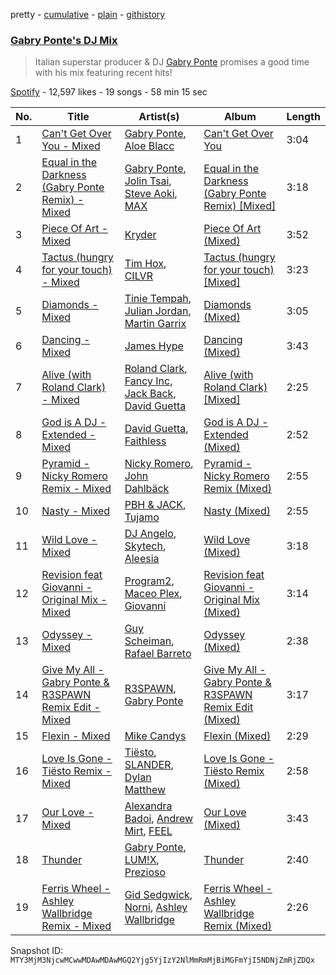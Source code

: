 pretty - [cumulative](/playlists/cumulative/37i9dQZF1DXcpzpfnVhpIz.md) - [plain](/playlists/plain/37i9dQZF1DXcpzpfnVhpIz) - [githistory](https://github.githistory.xyz/mackorone/spotify-playlist-archive/blob/main/playlists/plain/37i9dQZF1DXcpzpfnVhpIz)

### [Gabry Ponte's DJ Mix](https://open.spotify.com/playlist/37i9dQZF1DXcpzpfnVhpIz)

> Italian superstar producer & DJ <a href="spotify:artist:5ENS85nZShljwNgg4wFD7D">Gabry Ponte</a> promises a good time with his mix featuring recent hits!

[Spotify](https://open.spotify.com/user/spotify) - 12,597 likes - 19 songs - 58 min 15 sec

| No. | Title | Artist(s) | Album | Length |
|---|---|---|---|---|
| 1 | [Can't Get Over You \- Mixed](https://open.spotify.com/track/11Rg3yZw3moNt5syQVGEjc) | [Gabry Ponte](https://open.spotify.com/artist/5ENS85nZShljwNgg4wFD7D), [Aloe Blacc](https://open.spotify.com/artist/0id62QV2SZZfvBn9xpmuCl) | [Can't Get Over You](https://open.spotify.com/album/3dxWxqKrVJNdHOtqZRTblp) | 3:04 |
| 2 | [Equal in the Darkness \(Gabry Ponte Remix\) \- Mixed](https://open.spotify.com/track/72QGmEBlO6SvAmYabY9Hpw) | [Gabry Ponte](https://open.spotify.com/artist/5ENS85nZShljwNgg4wFD7D), [Jolin Tsai](https://open.spotify.com/artist/1r9DuPTHiQ7hnRRZ99B8nL), [Steve Aoki](https://open.spotify.com/artist/77AiFEVeAVj2ORpC85QVJs), [MAX](https://open.spotify.com/artist/1bqxdqvUtPWZri43cKHac8) | [Equal in the Darkness \(Gabry Ponte Remix\) \[Mixed\]](https://open.spotify.com/album/2cGPItZsPsjf5Nb04v1LuG) | 3:18 |
| 3 | [Piece Of Art \- Mixed](https://open.spotify.com/track/30w2S2cSNEIi2Vm1zLiazn) | [Kryder](https://open.spotify.com/artist/1xfLBmx0n8DQri9HxJsq9O) | [Piece Of Art \(Mixed\)](https://open.spotify.com/album/2Fk0HoIFSpzKsBKFl3zOP3) | 3:52 |
| 4 | [Tactus \(hungry for your touch\) \- Mixed](https://open.spotify.com/track/3QsOgYaBaZvhKqa8L4PdM7) | [Tim Hox](https://open.spotify.com/artist/64ydm7vEEBjvH4AeC1slRM), [CILVR](https://open.spotify.com/artist/1ltLaFy2ifgpIhjzYFsPw2) | [Tactus \(hungry for your touch\) \[Mixed\]](https://open.spotify.com/album/3M1WpRPnlAa0KnMyQzwGlX) | 3:23 |
| 5 | [Diamonds \- Mixed](https://open.spotify.com/track/7fj5oRXrAfxlwwkDYCdDtc) | [Tinie Tempah](https://open.spotify.com/artist/0Tob4H0FLtEONHU1MjpUEp), [Julian Jordan](https://open.spotify.com/artist/2vUCVkeZjzDcaoX4gagHdV), [Martin Garrix](https://open.spotify.com/artist/60d24wfXkVzDSfLS6hyCjZ) | [Diamonds \(Mixed\)](https://open.spotify.com/album/0ORribk1iFBNGluCyCatWg) | 3:05 |
| 6 | [Dancing \- Mixed](https://open.spotify.com/track/04W3AvvoUngXGYhtFpbNyV) | [James Hype](https://open.spotify.com/artist/43BxCL6t4c73BQnIJtry5v) | [Dancing \(Mixed\)](https://open.spotify.com/album/7CTRRLyexKMhKQCUYnkROd) | 3:43 |
| 7 | [Alive \(with Roland Clark\) \- Mixed](https://open.spotify.com/track/4sbUn7SDGKWHpLyPtfxHIG) | [Roland Clark](https://open.spotify.com/artist/4OGlp2UdUQGPJVbvJ82Cz5), [Fancy Inc](https://open.spotify.com/artist/4Eoddnw0pOewmCHQYofuwh), [Jack Back](https://open.spotify.com/artist/4bXUaTjc7TQTvLqqCAlfYt), [David Guetta](https://open.spotify.com/artist/1Cs0zKBU1kc0i8ypK3B9ai) | [Alive \(with Roland Clark\) \[Mixed\]](https://open.spotify.com/album/4sMwkUt0bekM8Xo0Qk2oOu) | 2:25 |
| 8 | [God is A DJ \- Extended \- Mixed](https://open.spotify.com/track/1qWotqeHDajIDHZhfQWZyO) | [David Guetta](https://open.spotify.com/artist/1Cs0zKBU1kc0i8ypK3B9ai), [Faithless](https://open.spotify.com/artist/5kLyhOcVNlVIifeilSDECg) | [God is A DJ \- Extended \(Mixed\)](https://open.spotify.com/album/3MOk3D2GneHSWqMdGzyHiM) | 2:52 |
| 9 | [Pyramid \- Nicky Romero Remix \- Mixed](https://open.spotify.com/track/2btF5VRC2GV55Rp35mb9Om) | [Nicky Romero](https://open.spotify.com/artist/5ChF3i92IPZHduM7jN3dpg), [John Dahlbäck](https://open.spotify.com/artist/15xvsJMf8phaNa1LYvL9Qv) | [Pyramid \- Nicky Romero Remix \(Mixed\)](https://open.spotify.com/album/49oghdBWOyOhU1oKaEXLZP) | 2:55 |
| 10 | [Nasty \- Mixed](https://open.spotify.com/track/601E1XE2GodZBGBAKJI6Fg) | [PBH & JACK](https://open.spotify.com/artist/5WzFz4sQSN1HgSZLmIgHBl), [Tujamo](https://open.spotify.com/artist/2vVNxGBvKRQMWwI5c8KmYh) | [Nasty \(Mixed\)](https://open.spotify.com/album/3KtxOn9vqOGm6lIFkKzsEQ) | 2:55 |
| 11 | [Wild Love \- Mixed](https://open.spotify.com/track/7AkD7CN6lhlGkoeoe4ry8H) | [DJ Angelo](https://open.spotify.com/artist/5hGWA7e7IBqK5cjIBGyH02), [Skytech](https://open.spotify.com/artist/4CrDEHL7ysNabeYvL3xjUX), [Aleesia](https://open.spotify.com/artist/1KV1BqrUpebQPqVU2r89xc) | [Wild Love \(Mixed\)](https://open.spotify.com/album/2JE403nCygERc8PBGAI3Lm) | 3:18 |
| 12 | [Revision feat Giovanni \- Original Mix \- Mixed](https://open.spotify.com/track/6RsnwwL0fHldEC8uavu8RS) | [Program2](https://open.spotify.com/artist/2OY7mhuIt3eCpTkW1IdADL), [Maceo Plex](https://open.spotify.com/artist/3TXQ1ddouwQAI78hV4hXDj), [Giovanni](https://open.spotify.com/artist/3KF46vzbkpKa1c9sdlidvs) | [Revision feat Giovanni \- Original Mix \(Mixed\)](https://open.spotify.com/album/2QHTUvOykShZ7GIPdm8XUI) | 3:14 |
| 13 | [Odyssey \- Mixed](https://open.spotify.com/track/74caR25H3P8UR9AGiqCxqw) | [Guy Scheiman](https://open.spotify.com/artist/1q3efgluOwme3U175ED6l5), [Rafael Barreto](https://open.spotify.com/artist/7hI3eZ9qhvkRcwA51LFXGy) | [Odyssey \(Mixed\)](https://open.spotify.com/album/4uOkNcwxyGI4zd7aMElTNm) | 2:38 |
| 14 | [Give My All \- Gabry Ponte & R3SPAWN Remix Edit \- Mixed](https://open.spotify.com/track/20CgCb9BEgKlVhkJelHKsN) | [R3SPAWN](https://open.spotify.com/artist/2Pfp9mATiuKRzCMLhfs3tB), [Gabry Ponte](https://open.spotify.com/artist/5ENS85nZShljwNgg4wFD7D) | [Give My All \- Gabry Ponte & R3SPAWN Remix Edit \(Mixed\)](https://open.spotify.com/album/2HM3SRClBL0jIWjPZn9aiQ) | 3:17 |
| 15 | [Flexin \- Mixed](https://open.spotify.com/track/4iquRRlk4yOUxA6p9pDked) | [Mike Candys](https://open.spotify.com/artist/24Sxfn1uAoJmuR9N72drt9) | [Flexin \(Mixed\)](https://open.spotify.com/album/5g7IAfon0PFXDOHFhtCV1o) | 2:29 |
| 16 | [Love Is Gone \- Tiësto Remix \- Mixed](https://open.spotify.com/track/6ILn3LTuMX5h0CB5LaiWEM) | [Tiësto](https://open.spotify.com/artist/2o5jDhtHVPhrJdv3cEQ99Z), [SLANDER](https://open.spotify.com/artist/20DZAfCuP1TKZl5KcY7z3Q), [Dylan Matthew](https://open.spotify.com/artist/6d0ZjIp5L7Ygy2l02HskRX) | [Love Is Gone \- Tiësto Remix \(Mixed\)](https://open.spotify.com/album/0VUNhVuBEVa5slfPUyrsAM) | 2:58 |
| 17 | [Our Love \- Mixed](https://open.spotify.com/track/0btEPFTDXQON3rupI5YfVg) | [Alexandra Badoi](https://open.spotify.com/artist/4HoXJ3c9TIwcRwnEjIj4a7), [Andrew Mirt](https://open.spotify.com/artist/1KaSbBC2GyoCF1cBMfQWOB), [FEEL](https://open.spotify.com/artist/79pkz4kQTE5mLWss4U0ozi) | [Our Love \(Mixed\)](https://open.spotify.com/album/0Lr2T4XOAGmjWx1PNkYUmQ) | 3:43 |
| 18 | [Thunder](https://open.spotify.com/track/2USlegnFJLrVLpoVfPimKB) | [Gabry Ponte](https://open.spotify.com/artist/5ENS85nZShljwNgg4wFD7D), [LUM!X](https://open.spotify.com/artist/0TKFPt9w0AAEnhB9bd0pLy), [Prezioso](https://open.spotify.com/artist/3iMzbvXlgNUpoFccD60bvr) | [Thunder](https://open.spotify.com/album/35Q09Y0b7ZxOoCdF7sBiGf) | 2:40 |
| 19 | [Ferris Wheel \- Ashley Wallbridge Remix \- Mixed](https://open.spotify.com/track/1WQ8ibSIyPrDkiwnuehnd3) | [Gid Sedgwick](https://open.spotify.com/artist/3Y43xMeiPftAookVOSKu1Y), [Norni](https://open.spotify.com/artist/6huxF5zlE1RX4sKRUWlEeW), [Ashley Wallbridge](https://open.spotify.com/artist/4hNpdlfPY7R51u4FEkBxJG) | [Ferris Wheel \- Ashley Wallbridge Remix \(Mixed\)](https://open.spotify.com/album/12InWOMfp0IuhvnYF2UA6r) | 2:26 |

Snapshot ID: `MTY3MjM3NjcwMCwwMDAwMDAwMGQ2Yjg5YjIzY2NlMmRmMjBiMGFmYjI5NDNjZmRjZDQx`
